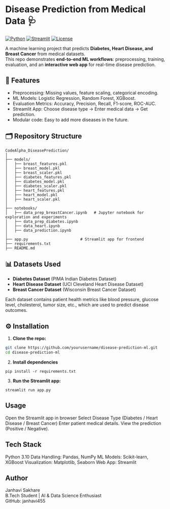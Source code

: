 # Disease Prediction from Medical Data 🩺

[![Python](https://img.shields.io/badge/python-3.10+-blue)](https://www.python.org/)
[![Streamlit](https://img.shields.io/badge/Streamlit-App-green)](https://streamlit.io/)
[![License](https://img.shields.io/badge/license-MIT-lightgrey)](LICENSE)

A machine learning project that predicts **Diabetes, Heart Disease, and Breast Cancer** from medical datasets.  
This repo demonstrates **end-to-end ML workflows**: preprocessing, training, evaluation, and an **interactive web app** for real-time disease prediction.


## 🚀 Features
- Preprocessing: Missing values, feature scaling, categorical encoding.
- ML Models: Logistic Regression, Random Forest, XGBoost.
- Evaluation Metrics: Accuracy, Precision, Recall, F1-score, ROC-AUC.
- Streamlit App: Choose disease type → Enter medical data → Get prediction.
- Modular code: Easy to add more diseases in the future.


## 🗂 Repository Structure
```plaintext
CodeAlpha_DiseasePrediction/
│
├── models/                      
│   ├── breast_features.pkl
│   ├── breast_model.pkl   
│   ├── breast_scaler.pkl     
│   ├── diabetes_features.pkl
│   ├── diabetes_model.pkl  
│   ├── diabetes_scaler.pkl
│   ├── heart_features.pkl
│   ├── heart_model.pkl   
│   ├── heart_scaler.pkl
│
├── notebooks/                    
│   ├── data_prep_breastCancer.ipynb   # Jupyter notebook for exploration and experiments
│   ├── data_prep_diabetes.ipynb
│   ├── data_heart.ipynb
│   ├── data_prediction.ipynb
│
├── app.py                       # Streamlit app for frontend
├── requirements.txt
├── README.md
```


## 📊 Datasets Used
- **Diabetes Dataset** (PIMA Indian Diabetes Dataset)
- **Heart Disease Dataset** (UCI Cleveland Heart Disease Dataset)
- **Breast Cancer Dataset** (Wisconsin Breast Cancer Dataset)

Each dataset contains patient health metrics like blood pressure, glucose level, cholesterol, tumor size, etc., which are used to predict disease outcomes.


## ⚙️ Installation
1. **Clone the repo:**
```bash
git clone https://github.com/yourusername/disease-prediction-ml.git
cd disease-prediction-ml
```
2. **Install dependencies**
```
pip install -r requirements.txt
```
3. **Run the Streamlit app:**
```
streamlit run app.py
```


## Usage
Open the Streamlit app in browser
Select Disease Type (Diabetes / Heart Disease / Breast Cancer)
Enter patient medical details.
View the prediction (Positive / Negative).


## Tech Stack
Python 3.10
Data Handling: Pandas, NumPy
ML Models: Scikit-learn, XGBoost
Visualization: Matplotlib, Seaborn
Web App: Streamlit


## **Author**<br>
Janhavi Sakhare<br>
B.Tech Student | AI & Data Science Enthusiast<br>
GitHub: janhavi455<br>
